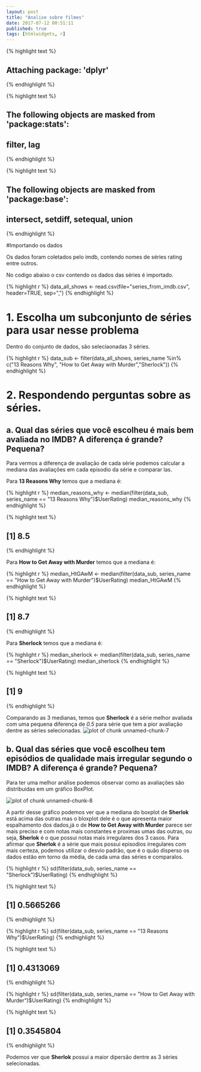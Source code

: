 ```yaml
---
layout: post
title: "Analise sobre filmes"
date: 2017-07-12 00:51:11
published: true
tags: [htmlwidgets, r]
---
```


{% highlight text %}
## 
## Attaching package: 'dplyr'
{% endhighlight %}



{% highlight text %}
## The following objects are masked from 'package:stats':
## 
##     filter, lag
{% endhighlight %}



{% highlight text %}
## The following objects are masked from 'package:base':
## 
##     intersect, setdiff, setequal, union
{% endhighlight %}

#Importando os dados

Os dados foram coletados pelo imdb, contendo nomes de séries rating entre outros.

No codigo abaixo o csv contendo os dados das séries é importado.

{% highlight r %}
data_all_shows <- read.csv(file="series_from_imdb.csv", header=TRUE, sep=",")
{% endhighlight %}

# 1. Escolha um subconjunto de séries para usar nesse problema 

Dentro do conjunto de dados, são seleciaonadas 3 séries.

{% highlight r %}
data_sub <- filter(data_all_shows, series_name %in% c("13 Reasons Why", "How to Get Away with Murder","Sherlock"))
{% endhighlight %}

# 2. Respondendo perguntas sobre as séries.
## a. Qual das séries que você escolheu é mais bem avaliada no IMDB? A diferença é grande? Pequena? 

Para vermos a diferença de avaliação de cada série podemos calcular a mediana das avaliações em cada episodio da série e comparar las.

Para **13 Reasons Why** temos que a mediana é:


{% highlight r %}
median_reasons_why <- median(filter(data_sub, series_name == "13 Reasons Why")$UserRating)
median_reasons_why
{% endhighlight %}



{% highlight text %}
## [1] 8.5
{% endhighlight %}

Para **How to Get Away with Murder** temos que a mediana é:


{% highlight r %}
median_HtGAwM <- median(filter(data_sub, series_name == "How to Get Away with Murder")$UserRating)
median_HtGAwM
{% endhighlight %}



{% highlight text %}
## [1] 8.7
{% endhighlight %}

Para **Sherlock** temos que a mediana é:


{% highlight r %}
median_sherlock <- median(filter(data_sub, series_name == "Sherlock")$UserRating)
median_sherlock
{% endhighlight %}



{% highlight text %}
## [1] 9
{% endhighlight %}

Comparando as 3 medianas, temos que **Sherlock** é a série melhor avaliada com uma pequena diferença de *0.5* para série que tem a pior avaliação dentre as séries selecionadas.
![plot of chunk unnamed-chunk-7](/figure/source/2017-07-09-problema1/unnamed-chunk-7-1.png)

## b. Qual das séries que você escolheu tem episódios de qualidade mais irregular segundo o IMDB? A diferença é grande? Pequena?

Para ter uma melhor análise podemos observar como as avaliações são distribuidas em um gráfico BoxPlot.

![plot of chunk unnamed-chunk-8](/figure/source/2017-07-09-problema1/unnamed-chunk-8-1.png)


A partir desse gráfico podemos ver que a mediana do boxplot de **Sherlok** está acima das outras mas o bloxplot dele é o que apresenta maior espalhamento dos dados,já o de **How to Get Away with Murder** parece ser mais preciso e com notas mais constantes e proximas umas das outras, ou seja, **Sherlok** é o que possui notas mais irregulares dos 3 casos.
Para afirmar que **Sherlok** é a série que mais possui episodios irregulares com mais certeza, podemos utilizar o desvio padrão, que é o quão disperso os dados estão em torno da média, de cada uma das séries e comparalos.

{% highlight r %}
sd(filter(data_sub, series_name == "Sherlock")$UserRating)
{% endhighlight %}



{% highlight text %}
## [1] 0.5665266
{% endhighlight %}



{% highlight r %}
sd(filter(data_sub, series_name == "13 Reasons Why")$UserRating)
{% endhighlight %}



{% highlight text %}
## [1] 0.4313069
{% endhighlight %}



{% highlight r %}
sd(filter(data_sub, series_name == "How to Get Away with Murder")$UserRating)
{% endhighlight %}



{% highlight text %}
## [1] 0.3545804
{% endhighlight %}

Podemos ver que **Sherlok** possui a maior dipersão dentre as 3 séries selecionadas.
